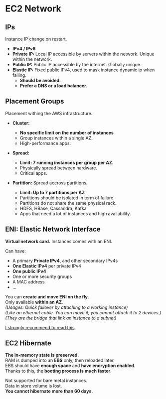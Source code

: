 # EC2 Network

## IPs

Instance IP change on restart.

- **IPv4 / IPv6**
- **Private IP:** Local IP accessible by servers within the network. Unique within the network.
- **Public IP:** Public IP accessible by the internet. Globally unique.
- **Elastic IP:** Fixed public IPv4, used to mask instance dynamic ip when failing. 
  - **Should be avoided.**
  - **Prefer a DNS or a load balancer.**

## Placement Groups

Placement withing the AWS infrastructure.

- **Cluster:** 
  - **No specific limit on the number of instances**
  - Group instances within a single AZ.
  - High-performance apps.

- **Spread:** 
  - **Limit: 7 running instances per group per AZ.**
  - Physically spread between hardware.
  - Critical apps.

- **Partition:** Spread accross partitions.
  - **Limit: Up to 7 partitions per AZ**
  - Partitions should be isolated in term of failure.
  - Partitions do not share the same physical rack.
  - HDFS, HBase, Cassandra, Kafka
  - Apps that need a lot of instances and high availability. 

## ENI: Elastic Network Interface

**Virtual network card.** Instances comes with an ENI.

Can have:

- A primary **Private IPv4**, and other secondary IPv4s
- **One Elastic IPv4** per private IPv4
- **One public IPv4**
- One or more security groups
- A MAC address
- ...

You can **create and move ENI on the fly**.  
Only available **within an AZ**.  
*(Usages: Quick failover by attaching to a working instance)*  
*(Like an ethernet cable. You can move it, you cannot attach it to 2 devices.)*  
*(They are the bridge that link an instance to a subnet)*  

[I strongly recommend to read this](https://aws.amazon.com/blogs/aws/new-elastic-network-interfaces-in-the-virtual-private-cloud/)

## EC2 Hibernate

**The in-memory state is preserved.**  
RAM is dumped into an **EBS** only, then reloaded later.  
EBS should have **enough space** and **have encryption enabled**.  
Thanks to this, the **booting process is much faster**.

Not supported for bare metal instances.  
Data in store volume is lost.  
**You cannot hibernate more than 60 days.**

